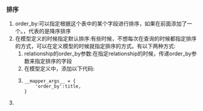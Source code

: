 ### 排序

1. order\_by:可以指定根据这个表中的某个字段进行排序，如果在前面添加了一个。，代表的是降序排序
2. 在模型定义的时候指定默认排序:有些时候，不想每次在查询的时候都指定排序的方式，可以在定义模型的时候就指定排序的方式。有以下两种方式:
   1. relationship的order_by参数:在指定relationship的时候，传递order_by参数来指定排序的字段
   2. 在模型定义中，添加以下代码:
   3. ```
      __mapper_args__ = {
          'order_by':title,
      }
      ```
3. 


